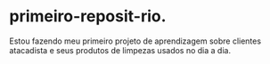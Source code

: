 # primeiro-reposit-rio.
Estou fazendo meu primeiro projeto de aprendizagem sobre clientes atacadista e seus produtos de limpezas usados no dia a dia.
